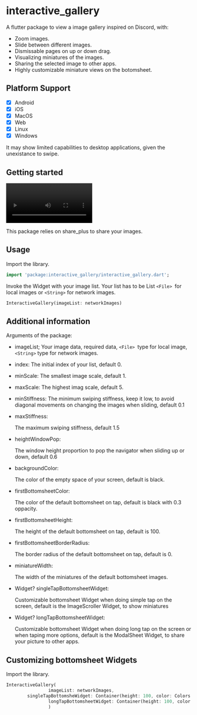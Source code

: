 <!--
This README describes the package. If you publish this package to pub.dev,
this README's contents appear on the landing page for your package.

For information about how to write a good package README, see the guide for
[writing package pages](https://dart.dev/guides/libraries/writing-package-pages).

For general information about developing packages, see the Dart guide for
[creating packages](https://dart.dev/guides/libraries/create-library-packages)
and the Flutter guide for
[developing packages and plugins](https://flutter.dev/developing-packages).
-->

# interactive_gallery

A flutter package to view a image gallery inspired on Discord, with:

* Zoom images.
* Slide between different images.
* Dismissable pages on up or down drag.
* Visualizing miniatures of the images.
* Sharing the selected image to other apps.
* Highly customizable miniature views on the botomsheet.

## Platform Support

* [X] Android
* [X] iOS
* [X] MacOS
* [X] Web
* [X] Linux
* [X] Windows

It may show limited capabilities to desktop applications, given the unexistance to swipe.

## Getting started



<video width="234" height="108" src="https://github.com/vcadillog/interactive-gallery/blob/master/assets/image_gallery.mp4"></video>



This package relies on share_plus to share your images.

## Usage

Import the library.

```dart
import 'package:interactive_gallery/interactive_gallery.dart';
```

Invoke the Widget with your image list. Your list has to be List `<File> `for local images or `<String>` for network images.

```dart
InteractiveGallery(imageList: networkImages)                            

```

## Additional information

Arguments of the package:

* imageList;
  Your image data, required data, `<File> `type for local image,`<String>` type for network images.
* index:
  The initial index of your list, default 0.
* minScale:
  The smallest image scale, default 1.
* maxScale:
  The highest imag scale, default 5.
* minStiffness:
  The minimum swiping stiffness, keep it low, to avoid diagonal movements on changing the images when sliding, default 0.1
* maxStiffness:

  The maximum swiping stiffness, default 1.5
* heightWindowPop:

  The window height proportion to pop the navigator when sliding up or down, default 0.6
* backgroundColor:

  The color of the empty space of your screen, default is black.
* firstBottomsheetColor:

  The color of the default bottomsheet on tap, default is black with 0.3 oppacity.
* firstBottomsheetHeight:

  The height of the default bottomsheet on tap, default is 100.
* firstBottomsheetBorderRadius:

  The border radius of the default bottomsheet on tap, default is 0.
* miniatureWidth:

  The width of the miniatures of the default bottomsheet images.
* Widget? singleTapBottomsheetWidget:

  Customizable bottomsheet Widget when doing simple tap on the screen, default is the ImageScroller Widget, to show miniatures
* Widget? longTapBottomsheetWidget:

  Customizable bottomsheet Widget when doing long tap on the screen or when taping more options, default is the ModalSheet Widget, to share your picture to other apps.

## Customizing bottomsheet Widgets

Import the library.

```dart
InteractiveGallery(  
                imageList: networkImages,  
		singleTapBottomsheWidget: Container(height: 100, color: Colors.red),
                longTapBottomsheetWidget: Container(height: 100, color: Colors.yellow),                                                   
                )              

```
